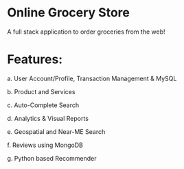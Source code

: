 # Online Grocery Store
 A full stack application to order groceries from the web!

# Features: 
a. User Account/Profile, Transaction Management & MySQL

b. Product and Services 

c. Auto-Complete Search

d. Analytics & Visual Reports

e. Geospatial and Near-ME Search

f. Reviews using MongoDB

g. Python based Recommender

